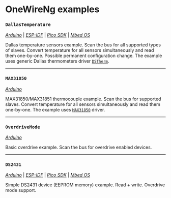 # OneWireNg examples

### `DallasTemperature`
[*Arduino*](arduino/DallasTemperature/DallasTemperature.ino) |
[*ESP-IDF*](esp-idf/DallasTemperature/main/DallasTemperature.cpp) |
[*Pico SDK*](pico-sdk/DallasTemperature/DallasTemperature.cpp) |
[*Mbed OS*](mbed-os/DallasTemperature/DallasTemperature.cpp)

Dallas temperature sensors example. Scan the bus for all supported types of
slaves. Convert temperature for all sensors simultaneously and read them
one-by-one. Possible permanent configuration change. The example uses generic
Dallas thermometers driver [`DSTherm`](../src/drivers/DSTherm.h).

---
### `MAX31850`
[*Arduino*](arduino/MAX31850/MAX31850.ino)

MAX31850/MAX31851 thermocouple example. Scan the bus for supported
slaves. Convert temperature for all sensors simultaneously and read them
one-by-one. The example uses [`MAX31850`](../src/drivers/MAX31850.h) driver.

---
### `OverdriveMode`

[*Arduino*](arduino/OverdriveMode/OverdriveMode.ino)

Basic overdrive example. Scan the bus for overdrive enabled devices.

---
### `DS2431`
[*Arduino*](arduino/DS2431/DS2431.ino) |
[*ESP-IDF*](esp-idf/DS2431/main/DS2431.cpp) |
[*Pico SDK*](pico-sdk/DS2431/DS2431.cpp) |
[*Mbed OS*](mbed-os/DS2431/DS2431.cpp)

Simple DS2431 device (EEPROM memory) example. Read + write. Overdrive mode
support.
